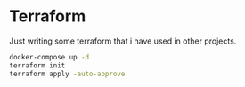 # Terraform

Just writing some terraform that i have used in other projects.

```bash
docker-compose up -d
terraform init
terraform apply -auto-approve
```
